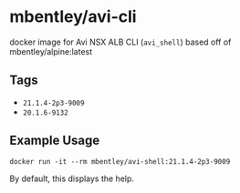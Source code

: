 # mbentley/avi-cli

docker image for Avi NSX ALB CLI (`avi_shell`)
based off of mbentley/alpine:latest

## Tags

  * `21.1.4-2p3-9009`
  * `20.1.6-9132`

## Example Usage

```
docker run -it --rm mbentley/avi-shell:21.1.4-2p3-9009
```

By default, this displays the help.
